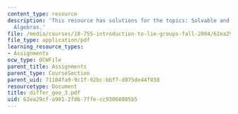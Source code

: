 ```yaml
---
content_type: resource
description: 'This resource has solutions for the topics: Solvable and Nilpotent Lie
  Algebras.'
file: /media/courses/18-755-introduction-to-lie-groups-fall-2004/62ea29cfa9012fd67ffecc93068085b5_differ_geo_3.pdf
file_type: application/pdf
learning_resource_types:
- Assignments
ocw_type: OCWFile
parent_title: Assignments
parent_type: CourseSection
parent_uid: 71104fa9-9c1f-92bc-bbf7-d875de44f838
resourcetype: Document
title: differ_geo_3.pdf
uid: 62ea29cf-a901-2fd6-7ffe-cc93068085b5
---
```

